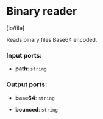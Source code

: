 # Binary reader

[io/file]

Reads binary files Base64 encoded.

### Input ports:

* __path__: `string`


### Output ports:

* __base64__: `string`


* __bounced__: `string`


